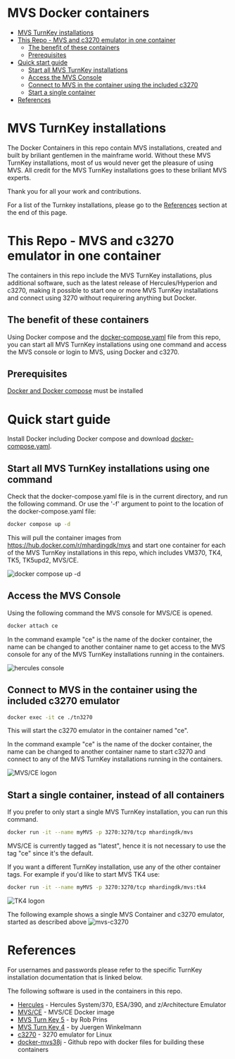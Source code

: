 # MVS Docker containers

- [MVS TurnKey installations](#MVS-TurnKey-installations)
- [This Repo - MVS and c3270 emulator in one container](#This-Repo-MVS-and-c3270-emulator-in-one-container)
  - [The benefit of these containers](#The-benefit-of-these-containers)
  - [Prerequisites](#Prerequisites)
- [Quick start guide](#Quick-start-guide)
  - [Start all MVS TurnKey installations](#Start-all-MVS-TurnKey-installations)
  - [Access the MVS Console](#Access-the-MVS-Console)
  - [Connect to MVS in the container using the included c3270](#Connect-to-MVS-in-the-container-using-the-included-c3270)
  - [Start a single container](#Start-a-single-container)
- [References](#References)

# MVS TurnKey installations

The Docker Containers in this repo contain MVS installations, created and built by 
briliant gentlemen in the mainframe world. Without these MVS TurnKey installations, 
most of us would never get the pleasure of using MVS. 
All credit for the MVS TurnKey installations goes to these briliant MVS experts.

Thank you for all your work and contributions.

For a list of the Turnkey installations, please go to the [References](#References) section
at the end of this page.


# This Repo - MVS and c3270 emulator in one container

The containers in this repo include the MVS TurnKey installations, plus 
additional software, such as the latest release of Hercules/Hyperion and c3270,
making it possible to start one or more MVS TurnKey installations and connect using 3270 without
requirering anything but Docker.

## The benefit of these containers 

Using Docker compose and the [docker-compose.yaml](https://github.com/MortenHarding/docker-mvs38j/blob/main/docker-compose.yaml) file from this repo, 
you can start all MVS TurnKey installations using one command and
access the MVS console or login to MVS, using Docker and c3270.

## Prerequisites

[Docker and Docker compose](https://www.docker.com/get-started) must be installed

# Quick start guide

Install Docker including Docker compose and download [docker-compose.yaml](https://github.com/MortenHarding/docker-mvs38j/blob/main/docker-compose.yaml).

## Start all MVS TurnKey installations using one command

Check that the docker-compose.yaml file is in the current directory, and run the following command.
Or use the '-f' argument to point to the location of the docker-compose.yaml file:

```sh
docker compose up -d
```

This will pull the container images from https://hub.docker.com/r/mhardingdk/mvs 
and start one container for each of the MVS TurnKey installations in this repo, 
which includes VM370, TK4, TK5, TK5upd2, MVS/CE.

![docker compose up -d](https://github.com/MortenHarding/docker-mvs38j/blob/main/assets/docker-compose-up.jpeg?raw=true)
 
## Access the MVS Console

Using the following command the MVS console for MVS/CE is opened.

```sh
docker attach ce
```

In the command example "ce" is the name of the docker container, the name
can be changed to another container name to get access to the MVS console for
any of the MVS TurnKey installations running in the containers.

![hercules console](https://github.com/MortenHarding/docker-mvs38j/blob/main/assets/hercules-console.jpeg?raw=true)


## Connect to MVS in the container using the included c3270 emulator

```sh
docker exec -it ce ./tn3270
```

This will start the c3270 emulator in the container named "ce". 

In the command example "ce" is the name of the docker container, the name
can be changed to another container name to start c3270 and connect to
any of the MVS TurnKey installations running in the containers.

![MVS/CE logon](https://github.com/MortenHarding/docker-mvs38j/blob/main/assets/mvsce-logon.jpeg?raw=true)


## Start a single container, instead of all containers

If you prefer to only start a single MVS TurnKey installation, you can run
this command.

```sh
docker run -it --name myMVS -p 3270:3270/tcp mhardingdk/mvs
```

MVS/CE is currently tagged as "latest", hence it is not necessary
to use the tag "ce" since it's the default.


If you want a different TurnKey installation, use any of the other container tags.
For example if you'd like to start MVS TK4 use:

```sh
docker run -it --name myMVS -p 3270:3270/tcp mhardingdk/mvs:tk4
```

![TK4 logon](https://github.com/MortenHarding/docker-mvs38j/blob/main/assets/tk4-logon.jpeg?raw=true)

The following example shows a single MVS Container and c3270 emulator, started as described above
![mvs-c3270](https://github.com/MortenHarding/docker-mvs38j/blob/main/assets/mvs-c3270.jpeg?raw=true)

# References

For usernames and passwords please refer to the specific TurnKey installation
documentation that is linked below.

The following software is used in the containers in this repo.
- [Hercules](https://hercules-390.github.io/html/) - Hercules System/370, ESA/390, and z/Architecture Emulator
- [MVS/CE](https://hub.docker.com/r/mainframed767/mvsce) - MVS/CE Docker image
- [MVS Turn Key 5](https://www.prince-webdesign.nl/index.php/software/mvs-3-8j-turnkey-5) - by Rob Prins
- [MVS Turn Key 4](https://wotho.pebble-beach.ch/tk4-) - by Juergen Winkelmann
- [c3270](https://x3270.miraheze.org/wiki/C3270) - 3270 emulator for Linux
- [docker-mvs38j](https://github.com/MortenHarding/docker-mvs38j) - Github repo with docker files for building these containers

